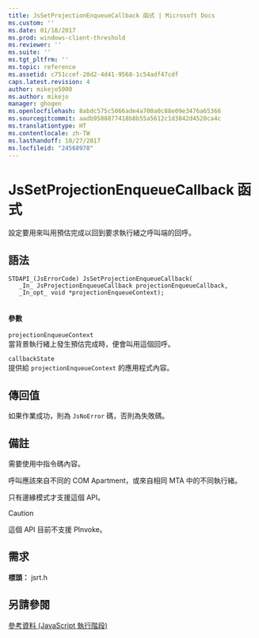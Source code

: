 ```yaml
---
title: JsSetProjectionEnqueueCallback 函式 | Microsoft Docs
ms.custom: ''
ms.date: 01/18/2017
ms.prod: windows-client-threshold
ms.reviewer: ''
ms.suite: ''
ms.tgt_pltfrm: ''
ms.topic: reference
ms.assetid: c751ccef-20d2-4d41-9568-1c54adf47cdf
caps.latest.revision: 4
author: mikejo5000
ms.author: mikejo
manager: ghogen
ms.openlocfilehash: 8abdc575c5066ade4a700a0c88e09e3476a65366
ms.sourcegitcommit: aadb9588877418b8b55a5612c1d3842d4520ca4c
ms.translationtype: HT
ms.contentlocale: zh-TW
ms.lasthandoff: 10/27/2017
ms.locfileid: "24568978"
---
```

# <a name="jssetprojectionenqueuecallback-function"></a>JsSetProjectionEnqueueCallback 函式
設定要用來叫用預估完成以回到要求執行緒之呼叫端的回呼。  
  
## <a name="syntax"></a>語法  
  
```  
STDAPI_(JsErrorCode) JsSetProjectionEnqueueCallback(  
   _In_ JsProjectionEnqueueCallback projectionEnqueueCallback,  
   _In_opt_ void *projectionEnqueueContext);  
  
```  
  
#### <a name="parameters"></a>參數  
 `projectionEnqueueContext`  
 當背景執行緒上發生預估完成時，便會叫用這個回呼。  
  
 `callbackState`  
 提供給 `projectionEnqueueContext` 的應用程式內容。  
  
## <a name="return-value"></a>傳回值  
 如果作業成功，則為 `JsNoError` 碼，否則為失敗碼。  
  
## <a name="remarks"></a>備註  
 需要使用中指令碼內容。  
  
 呼叫應該來自不同的 COM Apartment，或來自相同 MTA 中的不同執行緒。  
  
 只有邊緣模式才支援這個 API。  
  
> [!CAUTION]
>  這個 API 目前不支援 PInvoke。  
  
## <a name="requirements"></a>需求  
 **標頭：** jsrt.h  
  
## <a name="see-also"></a>另請參閱  
 [參考資料 (JavaScript 執行階段)](../chakra-hosting/reference-javascript-runtime.md)